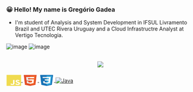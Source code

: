  <h3>😀 Hello! My name is Gregório Gadea</h3>

- I'm student of Analysis and System Development in IFSUL Livramento Brazil and UTEC Rivera Uruguay and a Cloud Infrastructre Analyst at Vertigo Tecnologia.

![image](https://user-images.githubusercontent.com/94922868/185705954-ea1e68bf-7736-47e2-b419-3c75ff731be0.png)  ![image](https://user-images.githubusercontent.com/94922868/185706037-26d2d706-f841-41d3-a475-4a9463caa3a2.png)



<br>

 

<div align="center">
  <a href="https://github.com/gregoriogadea">
  <img height="180em" src="https://github-readme-stats.vercel.app/api?username=gregoriogadea&show_icons=true&theme=github_dark&include_all_commits=true&count_private=true"/>
</div>
  
<div style="display: inline_block"><br>
  <img align="center" alt="Js" height="30" width="40" src="https://raw.githubusercontent.com/devicons/devicon/master/icons/javascript/javascript-plain.svg">
  <img align="center" alt="HTML" height="30" width="40" src="https://raw.githubusercontent.com/devicons/devicon/master/icons/html5/html5-original.svg">
  <img align="center" alt="CSS" height="30" width="40" src="https://raw.githubusercontent.com/devicons/devicon/master/icons/css3/css3-original.svg">
  <img align="center" alt="Java" height="30" width="40" src="https://cdn.jsdelivr.net/gh/devicons/devicon/icons/java/java-original.svg">
</div>

  ##

<div>
  

</div>
